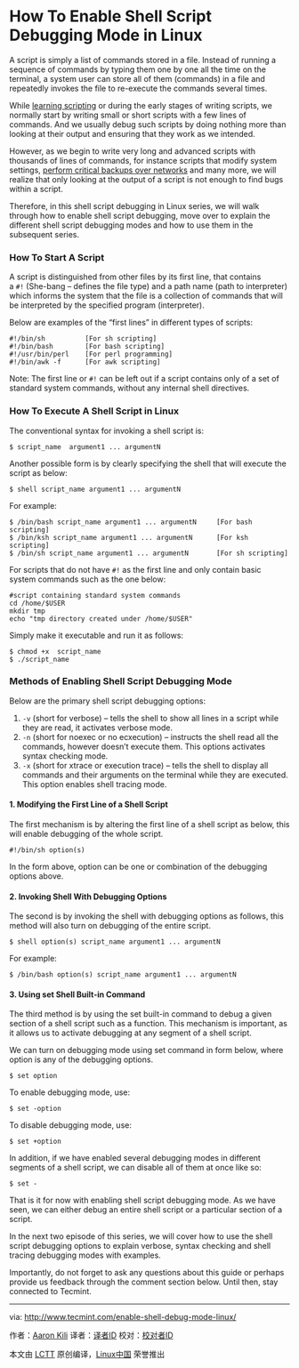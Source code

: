 How To Enable Shell Script Debugging Mode in Linux
============================================================

A script is simply a list of commands stored in a file. Instead of running a sequence of commands by typing them one by one all the time on the terminal, a system user can store all of them (commands) in a file and repeatedly invokes the file to re-execute the commands several times.

While [learning scripting][1] or during the early stages of writing scripts, we normally start by writing small or short scripts with a few lines of commands. And we usually debug such scripts by doing nothing more than looking at their output and ensuring that they work as we intended.

However, as we begin to write very long and advanced scripts with thousands of lines of commands, for instance scripts that modify system settings, [perform critical backups over networks][2] and many more, we will realize that only looking at the output of a script is not enough to find bugs within a script.

Therefore, in this shell script debugging in Linux series, we will walk through how to enable shell script debugging, move over to explain the different shell script debugging modes and how to use them in the subsequent series.

### How To Start A Script

A script is distinguished from other files by its first line, that contains a `#!` (She-bang – defines the file type) and a path name (path to interpreter) which informs the system that the file is a collection of commands that will be interpreted by the specified program (interpreter).

Below are examples of the “first lines” in different types of scripts:

```
#!/bin/sh          [For sh scripting]
#!/bin/bash        [For bash scripting] 
#!/usr/bin/perl    [For perl programming]
#!/bin/awk -f      [For awk scripting]   
```

Note: The first line or `#!` can be left out if a script contains only of a set of standard system commands, without any internal shell directives.

### How To Execute A Shell Script in Linux

The conventional syntax for invoking a shell script is:

```
$ script_name  argument1 ... argumentN
```

Another possible form is by clearly specifying the shell that will execute the script as below:

```
$ shell script_name argument1 ... argumentN  
```

For example:

```
$ /bin/bash script_name argument1 ... argumentN     [For bash scripting]
$ /bin/ksh script_name argument1 ... argumentN      [For ksh scripting]
$ /bin/sh script_name argument1 ... argumentN       [For sh scripting]
```

For scripts that do not have `#!` as the first line and only contain basic system commands such as the one below:

```
#script containing standard system commands
cd /home/$USER
mkdir tmp
echo "tmp directory created under /home/$USER"
```

Simply make it executable and run it as follows:

```
$ chmod +x  script_name
$ ./script_name 
```

### Methods of Enabling Shell Script Debugging Mode

Below are the primary shell script debugging options:

1.  `-v` (short for verbose) – tells the shell to show all lines in a script while they are read, it activates verbose mode.
2.  `-n` (short for noexec or no ecxecution) – instructs the shell read all the commands, however doesn’t execute them. This options activates syntax checking mode.
3.  `-x` (short for xtrace or execution trace) – tells the shell to display all commands and their arguments on the terminal while they are executed. This option enables shell tracing mode.

#### 1\. Modifying the First Line of a Shell Script

The first mechanism is by altering the first line of a shell script as below, this will enable debugging of the whole script.

```
#!/bin/sh option(s)
```

In the form above, option can be one or combination of the debugging options above.

#### 2\. Invoking Shell With Debugging Options

The second is by invoking the shell with debugging options as follows, this method will also turn on debugging of the entire script.

```
$ shell option(s) script_name argument1 ... argumentN
```

For example:

```
$ /bin/bash option(s) script_name argument1 ... argumentN   
```

#### 3\. Using set Shell Built-in Command

The third method is by using the set built-in command to debug a given section of a shell script such as a function. This mechanism is important, as it allows us to activate debugging at any segment of a shell script.

We can turn on debugging mode using set command in form below, where option is any of the debugging options.

```
$ set option 
```

To enable debugging mode, use:

```
$ set -option
```

To disable debugging mode, use:

```
$ set +option
```

In addition, if we have enabled several debugging modes in different segments of a shell script, we can disable all of them at once like so:

```
$ set -
```

That is it for now with enabling shell script debugging mode. As we have seen, we can either debug an entire shell script or a particular section of a script.

In the next two episode of this series, we will cover how to use the shell script debugging options to explain verbose, syntax checking and shell tracing debugging modes with examples.

Importantly, do not forget to ask any questions about this guide or perhaps provide us feedback through the comment section below. Until then, stay connected to Tecmint.

--------------------------------------------------------------------------------

via: http://www.tecmint.com/enable-shell-debug-mode-linux/

作者：[Aaron Kili][a]
译者：[译者ID](https://github.com/译者ID)
校对：[校对者ID](https://github.com/校对者ID)

本文由 [LCTT](https://github.com/LCTT/TranslateProject) 原创编译，[Linux中国](https://linux.cn/) 荣誉推出

[a]:http://www.tecmint.com/author/aaronkili/
[1]:http://www.tecmint.com/category/bash-shell/
[2]:http://www.tecmint.com/rsync-local-remote-file-synchronization-commands/
